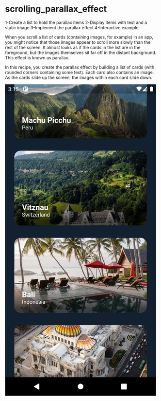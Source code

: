 # scrolling_parallax_effect

1-Create a list to hold the parallax items
2-Display items with text and a static image
3-Implement the parallax effect
4-Interactive example

When you scroll a list of cards (containing images, for example) in an app, you might notice that those images appear to scroll more slowly than the rest of the screen. It almost looks as if the cards in the list are in the foreground, but the images themselves sit far off in the distant background. This effect is known as parallax.

In this recipe, you create the parallax effect by building a list of cards (with rounded corners containing some text). Each card also contains an image. As the cards slide up the screen, the images within each card slide down.

![Download Button](https://github.com/muhammadnumanlatif/scrolling_parallax_effect/blob/master/Screenshot_1625652942.png)